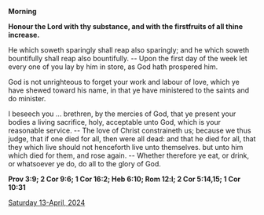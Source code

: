 **Morning**

**Honour the Lord with thy substance, and with the firstfruits of all thine increase.**
 
He which soweth sparingly shall reap also sparingly; and he which soweth bountifully shall reap also bountifully. -- Upon the first day of the week let every one of you lay by him in store, as God hath prospered him.
 
God is not unrighteous to forget your work and labour of love, which ye have shewed toward his name, in that ye have ministered to the saints and do minister.
 
I beseech you ... brethren, by the mercies of God, that ye present your bodies a living sacrifice, holy, acceptable unto God, which is your reasonable service. -- The love of Christ constraineth us; because we thus judge, that if one died for all, then were all dead: and that he died for all, that they which live should not henceforth live unto themselves. but unto him which died for them, and rose again. -- Whether therefore ye eat, or drink, or whatsoever ye do, do all to the glory of God.  

**Prov 3:9; 2 Cor 9:6; 1 Cor 16:2; Heb 6:10; Rom 12:l; 2 Cor 5:14,15; 1 Cor 10:31**

[Saturday 13-April, 2024](https://t.me/daily_light)
